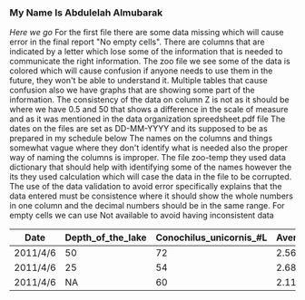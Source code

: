 ### My Name Is Abdulelah Almubarak 
_Here we go_
For the first file there are some data missing which will cause error in the final report "No empty cells".
There are columns that are indicated by a letter which lose some of the information that is needed to communicate the right information.
The zoo file we see some of the data is colored which will cause confusion if anyone needs to use them in the future, they won't be able to understand it.
Multiple tables that cause confusion also we have graphs that are showing some part of the information. 
The consistency of the data on column Z is not as it should be where we have 0.5 and 50 that shows a difference in the scale of measure and as it was mentioned in the data organization spreedsheet.pdf file 
The dates on the files are set as DD-MM-YYYY and its supposed to be as prepared in my schedule below 
The names on the columns and things somewhat vague where they don't identify what is needed also the proper way of naming the columns is improper. 
The file zoo-temp they used data dictionary that should help with identifying some of the names however the its they used calculation which will case the data in the file to be corrupted.
The use of the data validation to avoid error specifically explains that the data entered must be consistence where it should show the whole numbers in one column and the decimal numbers should be in the same range.
For empty cells we can use Not available to avoid having inconsistent data


|    Date    |Depth_of_the_lake   |Conochilus_unicornis_#L  | Average_diameter_(mm5)  | Temperature  |
|------------|--------------------|-------------------------|-------------------------|--------------|
|  2011/4/6  |      50            |         72              |       2.56              |      14.1    |
|  2011/4/6  |      25            |         54              |       2.68              |      14.1    |
|  2011/4/6  |      NA            |         60              |       2.11              |      14.1    |
